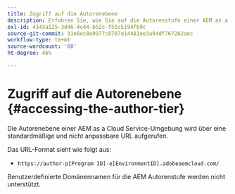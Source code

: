 ```yaml
---
title: Zugriff auf die Autorenebene
description: Erfahren Sie, wie Sie auf die Autorenstufe einer AEM as a Cloud Service Umgebung zugreifen.
exl-id: 4143a125-3d46-4c44-b52c-f55c5194fb9c
source-git-commit: 31e6ec8e9977c8787e14481ee3a94df767262aec
workflow-type: tm+mt
source-wordcount: '60'
ht-degree: 46%

---
```


# Zugriff auf die Autorenebene {#accessing-the-author-tier}

Die Autorenebene einer AEM as a Cloud Service-Umgebung wird über eine standardmäßige und nicht anpassbare URL aufgerufen.

Das URL-Format sieht wie folgt aus:

* `https://author-p[Program ID]-e[EnvironmentID].adobeaemcloud.com/`

Benutzerdefinierte Domänennamen für die AEM Autorenstufe werden nicht unterstützt.
